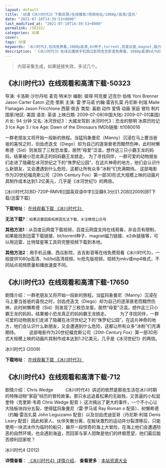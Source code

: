 ```yaml
---
layout: default
title: '动漫《冰川时代3》下载资源/在线播放/视频地址/1080p/高清/蓝光'
date: "2021-07-10T14:39:53+0800"
last_modified_at: "2021-07-10T14:39:53+0800"
permalink: /50323/
categories: 动漫
cover:
tags: 动漫
keywords: '冰川时代3,在线免费看,1080p高清,bt种子,torrent,百度云盘,magnet,磁力链,迅雷下载资源'
description: '《冰川时代3》在线云播放手机西瓜影院吉吉影音免费看，1080p高清bd/hd未删减完整版和tc抢先枪版，mkv/mp4格式，附带bt/torrent种子、magnet/磁力链、百度云盘、网盘资源迅雷下载链接'
---
```


>内容采集生成，如果链接失效，多试几个。


## 《冰川时代3》在线观看和高清下载-50323

导演: 卡洛斯·沙尔丹哈 麦克·特米尔 编剧: 彼得·阿克曼 迈克尔·伯格 Yoni Brenner Jason Carter Eaton 迈克·里斯 主演: 雷·罗马诺 约翰·雷吉扎莫 丹尼斯·利瑞 Maile Flanagan Jason Fricchione 西蒙·佩吉 类型: 喜剧 动作 爱情 动画 家庭 冒险 制片国家/地区: 美国 语言: 英语 上映日期: 2009-07-08(中国大陆) 2009-07-01(美国) 片长: 94 分钟 又名: 冰河世纪3：大威龙驾到 冰河时代3：恐龙的黎明 冰原历险记3 Ice Age 3 / Ice Age: Dawn of the Dinosaurs IMDb链接: tt1080016

一群老朋友又将开始一段新的旅程。当猛犸象曼尼（Manny）沉浸在马上要当爸爸的喜悦之时，剑齿虎迭戈（Diego）却为自己的逐渐衰老而黯然伤神，此时树懒希德（Sid）则发现了三枚恐龙蛋，居然“母爱”泛滥，想作这三只小霸王龙的妈妈，结果被小恐龙真正的妈妈霸王龙掳走。 为了寻找同伴，一群可爱的动物朋友们走进了隐藏在冰河世纪之下的“侏罗纪公园”，在这片神奇的地方，他们会认识什么新朋友，又会遭遇到什么危险，这都让所有众多“冰粉”们充满期待。 这部电影作为20世纪福克斯公司（20th Century Fox）第一部3D形式大规模上映的动画片其制作成本达到1.2亿美元，几乎是《冰河世纪1》的两倍。


[冰川时代3][BD-720P-RMVB][国英双语中字][豆瓣8.3分][1.2GB][2009][BT下载/迅雷下载]

**下载地址**： [在线观看下载 《冰川时代3》](https://www.btdx8.com/torrent/ice_age_dawn_of_the_dinosaurs_2009.html) 


**无法下载?**：`如果迅雷因版权原因无法下载，关注微信公众号 `

**其他方法1**：从百度云网盘下载视频，百度云网盘支持在线观看，非会员有限制，如果能找到迅雷下载链接、bt/torrent种子、magnet磁力链接、e2dk链接等，可以用迅雷、比特彗星等工具将完整视频下载到本地。

**其他方法2**：用手机云播、西瓜影院、吉吉影音等在线免费观看《冰川时代3》，一般提供1080p高清、hd/bd高清视频、tc抢先版视频，视频为mkv或mp4格式，不同站点视频质量和播放速度不同。


## 《冰川时代3》在线观看和高清下载-17650

剧情介绍：一群老朋友又将开始一段新的旅程。当猛犸象曼尼（Manny）沉浸在马上要当爸爸的喜悦之时，剑齿虎迭戈（Diego）却为自己的逐渐衰老而黯然伤神，此时树懒希德（Sid）则发现了三枚恐龙蛋，居然“母爱”泛滥，想作这三只小霸王龙的妈妈，结果被小恐龙真正的妈妈霸王龙掳走。  　　为了寻找同伴，一群可爱的动物朋友们走进了隐藏在冰河世纪之下的“侏罗纪公园”，在这片神奇的地方，他们会认识什么新朋友，又会遭遇到什么危险，这都让所有众多“冰粉”们充满期待。  　　这部电影作为20世纪福克斯公司（20th Century Fox）第一部3D形式大规模上映的动画片其制作成本达到1.2亿美元，几乎是《冰河世纪1》的两倍。


冰川时代3 (2009)

**下载地址**： [在线观看下载 《冰川时代3》](https://www.btbtdy.me/btdy/dy3485.html) 


## 《冰川时代4》在线观看和高清下载-712

剧情介绍：Chris Wedge   　　《冰川时代4》讲述的依然是那些生活在冰川时期的特殊动物“家庭”经历的冒险故事。那只永远追着松果的无敌贱，又苦逼的小松鼠奎特（克里斯·韦奇 Chris Wedge 配音 ）这次搞出了更大的事件，一个不小心让大陆板块四分五裂，使得猛犸象曼尼（雷·罗马诺 Ray Roman o 配音）、树懒希德（约翰·雷吉扎莫 John Leguizamo 配音）以及剑齿虎迪亚哥（丹尼斯·利瑞 Denis Leary 配音）因此和家人、伙伴失散分离，在板块激烈的运动并分裂漂移后，只能使用一块流冰作为临时的船只，展开一段惊奇的海上大冒险，在海上他们会遭遇险恶的自然环境，也会遇到海盗，而回家与家人团聚是他们的终极愿望，他们最后能否顺利回家呢？


冰川时代4 (2012)

**详情查看**： [《冰川时代4》详情介绍](/movie/712/)， **查看更多**：[本站资源大全](/movie/t/all/)

